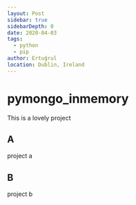 ```yaml
---
layout: Post
sidebar: true
sidebarDepth: 0
date: 2020-04-03
tags:
  - python
  - pip
author: Ertuğrul
location: Dublin, Ireland
---
```

# pymongo_inmemory

This is a lovely project

## A
project a

## B

project b